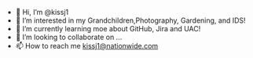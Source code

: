 - 👋 Hi, I’m @kissj1
- 👀 I’m interested in my Grandchildren,Photography, Gardening, and IDS!
- 🌱 I’m currently learning moe about GitHub, Jira and UAC!
- 💞️ I’m looking to collaborate on ...
- 📫 How to reach me kissj1@nationwide.com

<!---
kissj1/kissj1 is a ✨ special ✨ repository because its `README.md` (this file) appears on your GitHub profile.
You can click the Preview link to take a look at your changes.
--->
